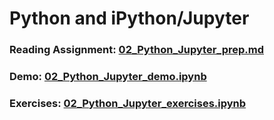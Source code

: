 # Python and iPython/Jupyter

### Reading Assignment: [02_Python_Jupyter_prep.md](02_Python_Jupyter_prep.md)
### Demo: [02_Python_Jupyter_demo.ipynb](02_Python_Jupyter_demo.ipynb)
### Exercises: [02_Python_Jupyter_exercises.ipynb](02_Python_Jupyter_exercises.ipynb)
